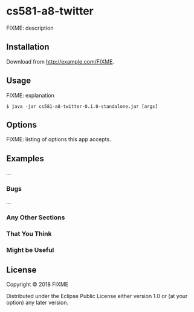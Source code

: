 # cs581-a8-twitter

FIXME: description

## Installation

Download from http://example.com/FIXME.

## Usage

FIXME: explanation

    $ java -jar cs581-a8-twitter-0.1.0-standalone.jar [args]

## Options

FIXME: listing of options this app accepts.

## Examples

...

### Bugs

...

### Any Other Sections
### That You Think
### Might be Useful

## License

Copyright © 2018 FIXME

Distributed under the Eclipse Public License either version 1.0 or (at
your option) any later version.
